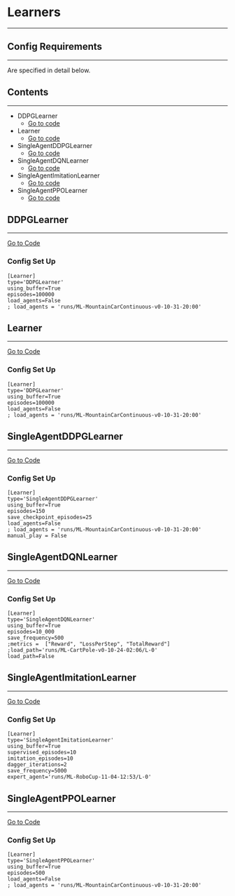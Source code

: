 # Learners
___

## Config Requirements
___
Are specified in detail below.

## Contents
___
* DDPGLearner
    * [Go to code](../shiva/learners/DDPGLearner.py)
* Learner
    * [Go to code](../shiva/learners/Learner.py)
* SingleAgentDDPGLearner
    * [Go to code](../archive/SingleAgentDQNLearner.py)
* SingleAgentDQNLearner
    * [Go to code](../archive/SingleAgentDQNLearner.py)
* SingleAgentImitationLearner
    * [Go to code](../archive/SingleAgentImitationLearner.py)
* SingleAgentPPOLearner
    * [Go to code](../archive/SingleAgentPPOLearner.py)

##  DDPGLearner
___
[Go to Code](../shiva/learners/DDPGLearner.py)

### Config Set Up     
```
[Learner]
type='DDPGLearner'
using_buffer=True
episodes=100000
load_agents=False
; load_agents = 'runs/ML-MountainCarContinuous-v0-10-31-20:00'
```

##  Learner
___
[Go to Code](../shiva/learners/Learner.py)

### Config Set Up     
```
[Learner]
type='DDPGLearner'
using_buffer=True
episodes=100000
load_agents=False
; load_agents = 'runs/ML-MountainCarContinuous-v0-10-31-20:00'
```

##  SingleAgentDDPGLearner
___
[Go to Code](../shiva/learners/DDPGLearner.py)

### Config Set Up     
```
[Learner]
type='SingleAgentDDPGLearner'
using_buffer=True
episodes=150
save_checkpoint_episodes=25
load_agents=False
; load_agents = 'runs/ML-MountainCarContinuous-v0-10-31-20:00'
manual_play = False
```

##  SingleAgentDQNLearner
___
[Go to Code](../archive/SingleAgentDQNLearner.py)

### Config Set Up     
```
[Learner]
type='SingleAgentDQNLearner'
using_buffer=True
episodes=10_000
save_frequency=500
;metrics =  ["Reward", "LossPerStep", "TotalReward"]
;load_path='runs/ML-CartPole-v0-10-24-02:06/L-0'
load_path=False
```


##  SingleAgentImitationLearner
___
[Go to Code](../archive/SingleAgentImitationLearner.py)

### Config Set Up     
```
[Learner]
type='SingleAgentImitationLearner'
using_buffer=True
supervised_episodes=10
imitation_episodes=10
dagger_iterations=2
save_frequency=5000
expert_agent='runs/ML-RoboCup-11-04-12:53/L-0'
```


##  SingleAgentPPOLearner
___
[Go to Code](../archive/SingleAgentPPOLearner.py)

### Config Set Up     
```
[Learner]
type='SingleAgentPPOLearner'
using_buffer=True
episodes=500
load_agents=False
; load_agents = 'runs/ML-MountainCarContinuous-v0-10-31-20:00'
```